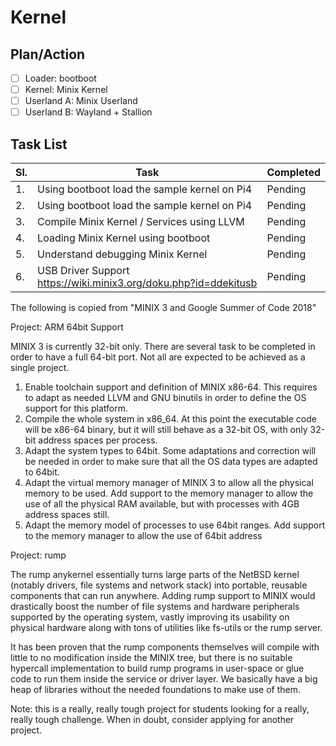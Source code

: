 # Kernel

## Plan/Action
- [ ] Loader: bootboot
- [ ] Kernel: Minix Kernel
- [ ] Userland A: Minix Userland
- [ ] Userland B: Wayland + Stallion

## Task List
|Sl. | Task | Completed
|----|------------ | -------------
|1.|Using bootboot load the sample kernel on Pi4|Pending
|2.|Using bootboot load the sample kernel on Pi4|Pending
|3.|Compile Minix Kernel / Services using LLVM|Pending
|4.|Loading Minix Kernel using bootboot|Pending
|5.|Understand debugging Minix Kernel|Pending
|6.|USB Driver Support https://wiki.minix3.org/doku.php?id=ddekitusb|Pending

The following is copied from "MINIX 3 and Google Summer of Code 2018"

Project: ARM 64bit Support

MINIX 3 is currently 32-bit only. There are several task to be completed in order to have a full 64-bit port. Not all are expected to be achieved as a single project.
1. Enable toolchain support and definition of MINIX x86-64. This requires to adapt as needed LLVM and GNU binutils in order to define the OS support for this platform.
2. Compile the whole system in x86_64. At this point the executable code will be x86-64 binary, but it will still behave as a 32-bit OS, with only 32-bit address spaces per process.
3. Adapt the system types to 64bit. Some adaptations and correction will be needed in order to make sure that all the OS data types are adapted to 64bit.
4. Adapt the virtual memory manager of MINIX 3 to allow all the physical memory to be used. Add support to the memory manager to allow the use of all the physical RAM available, but with processes with 4GB address spaces still.
5. Adapt the memory model of processes to use 64bit ranges. Add support to the memory manager to allow the use of 64bit address

Project: rump

The rump anykernel essentially turns large parts of the NetBSD kernel (notably drivers, file systems and network stack) into portable, reusable components that can run anywhere. Adding rump support to MINIX would drastically boost the number of file systems and hardware peripherals supported by the operating system, vastly improving its usability on physical hardware along with tons of utilities like fs-utils or the rump server.

It has been proven that the rump components themselves will compile with little to no modification inside the MINIX tree, but there is no suitable hypercall implementation to build rump programs in user-space or glue code to run them inside the service or driver layer. We basically have a big heap of libraries without the needed foundations to make use of them.

Note: this is a really, really tough project for students looking for a really, really tough challenge. When in doubt, consider applying for another project.
